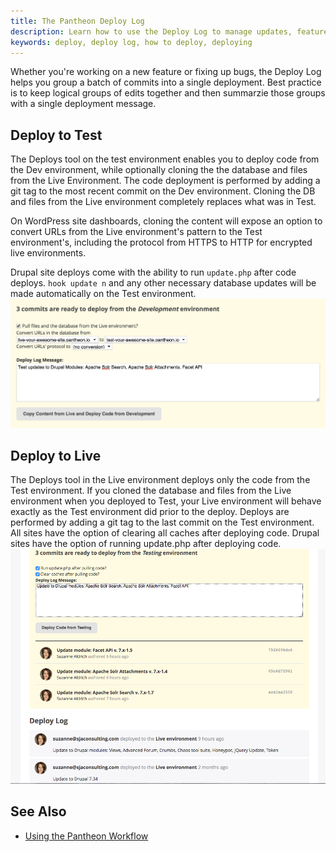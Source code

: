```yaml
---
title: The Pantheon Deploy Log
description: Learn how to use the Deploy Log to manage updates, feature releases and more.
keywords: deploy, deploy log, how to deploy, deploying
---
```

Whether you're working on a new feature or fixing up bugs, the Deploy Log helps you group a batch of commits into a single deployment. Best practice is to keep logical groups of edits together and then summarzie those groups with a single deployment message.

## Deploy to Test
The Deploys tool on the test environment enables you to deploy code from the Dev environment, while optionally cloning the the database and files from the Live Environment. The code deployment is performed by adding a git tag to the most recent commit on the Dev environment. Cloning the DB and files from the Live environment completely replaces what was in Test. 

On WordPress site dashboards, cloning the content will expose an option to convert URLs from the Live environment's pattern to the Test environment's, including the protocol from HTTPS to HTTP for encrypted live environments.

Drupal site deploys come with the ability to run `update.php` after  code deploys. `hook update n` and any other necessary database updates will be made automatically on the Test environment. 
![Deploy Log Test Environment](/source/docs/assets/images/deploy-log-test-env.png)

## Deploy to Live
The Deploys tool in the Live environment deploys only the code from the Test environment. If you cloned the database and files from the Live environment when you deployed to Test, your Live environment will behave exactly as the Test environment did prior to the deploy. Deploys are performed by adding a git tag to the last commit on the Test environment. 
All sites have the option of clearing all caches after deploying code. 
Drupal sites have the option of running update.php after deploying code.
![Deploy Log Live Environment](/source/docs/assets/images/deploy-log-live-env.png)

<!--### Local Deployment with Terminus
From [Terminus](https://github.com/pantheon-systems/cli), run the following command to deploy code from Dev to Test:
```
terminus site deploy [--site=<site>] [--env=<test>] [--from=<dev>] [--cc] [--updatedb] [--note=<note>]
```
<div class="alert alert-info" role="alert">
<strong>Note</strong>: Replace <code>&lt;site&gt;</code> with your site's machine name (in the environment URL). You can see a list of all your sites by running <code>terminus sites list</code></div>


Select the environment you wish to deploy from and summarize the deployment:
```
1. dev
2. test
3. live

Choose environment you want to deploy from: 1
Custom note for the Deploy Log: Update to Drupal modules: Apache Solr Search, Apache Solr Attachments, Facet API
Working .......
Success: Woot! Code deployed to test
```
After you've tested to ensure your database content has been successfully pulled down from Live, and that no errors were introduced by the code changes pulled up from Dev, you can deploy to the live site by running the same command and selecting the desired environment.-->

## See Also
- [Using the Pantheon Workflow](/docs/articles/sites/code/using-the-pantheon-workflow)
